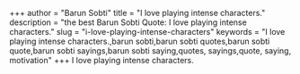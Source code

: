 +++
author = "Barun Sobti"
title = "I love playing intense characters."
description = "the best Barun Sobti Quote: I love playing intense characters."
slug = "i-love-playing-intense-characters"
keywords = "I love playing intense characters.,barun sobti,barun sobti quotes,barun sobti quote,barun sobti sayings,barun sobti saying,quotes, sayings,quote, saying, motivation"
+++
I love playing intense characters.

